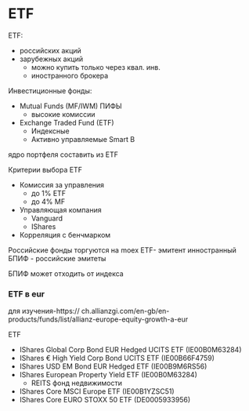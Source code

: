 # ETF

ETF:
- российских акций
- зарубежных акций
  - можно купить только через квал. инв.
  - иностранного брокера
  
Инвестиционные фонды:
- Mutual Funds (MF/IWM) ПИФЫ
  - высокие комиссии
- Exchange Traded Fund (ETF)  
  - Индексные
  - Активно управляемые Smart B



ядро портфеля составить из ETF


Критерии выбора ETF
- Комиссия за управления
  - до 1% ETF
  - до 4% MF
- Управляющая компания
  - Vanguard
  - IShares
- Корреляция с бенчмарком


Российские фонды торгуются на moex
ETF- эмитент инностранный
БПИФ - российские эмитеты

БПИФ может отходить от индекса

### ETF в eur

для изучения-https:// ch.allianzgi.com/en-gb/en-products/funds/list/allianz-europe-equity-growth-a-eur

ETF
- IShares Global Corp Bond EUR Hedged UCITS
ETF (IE00B0M63284)
- IShares € High Yield Corp Bond UCITS ETF (IE00B66F4759)
- IShares USD EM Bond EUR Hedged ETF (IE00B9M6RS56)
- IShares European Property Yield ETF (IE00B0M63284)
  - REITS фонд недвижимости
- IShares Core MSCI Europe ETF (IE00B1YZSC51)
- IShares Core EURO STOXX 50 ETF (DE0005933956)
